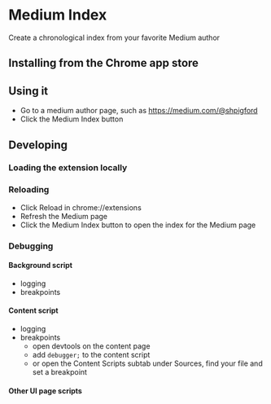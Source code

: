 # Medium Index

Create a chronological index from your favorite Medium author

## Installing from the Chrome app store

## Using it

- Go to a medium author page, such as https://medium.com/@shpigford
- Click the Medium Index button

[](medium-index-button.png?raw=true)


## Developing

### Loading the extension locally

### Reloading

- Click Reload in chrome://extensions
- Refresh the Medium page
- Click the Medium Index button to open the index for the Medium page

### Debugging

#### Background script

- logging
- breakpoints

#### Content script

- logging
- breakpoints
    - open devtools on the content page
    - add `debugger;` to the content script
    - or open the Content Scripts subtab under Sources, find your file and set a breakpoint

#### Other UI page scripts

